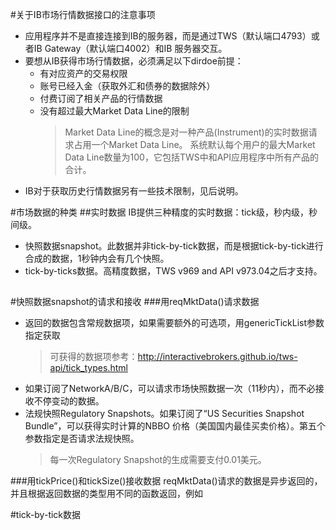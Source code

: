 #关于IB市场行情数据接口的注意事项
- 应用程序并不是直接连接到IB的服务器，而是通过TWS（默认端口4793）或者IB Gateway（默认端口4002）和IB
服务器交互。
- 要想从IB获得市场行情数据，必须满足以下dirdoe前提：
    - 有对应资产的交易权限
    - 账号已经入金（获取外汇和债券的数据除外）
    - 付费订阅了相关产品的行情数据
    - 没有超过最大Market Data Line的限制
        > Market Data Line的概念是对一种产品(Instrument)的实时数据请求占用一个Market Data Line。
        系统默认每个用户的最大Market Data Line数量为100，它包括TWS中和API应用程序中所有产品的合计。
- IB对于获取历史行情数据另有一些技术限制，见后说明。


#市场数据的种类
##实时数据
IB提供三种精度的实时数据：tick级，秒内级，秒间级。
- 快照数据snapshot。此数据并非tick-by-tick数据，而是根据tick-by-tick进行合成的数据，1秒钟内会有几个快照。
- tick-by-ticks数据。高精度数据，TWS v969 and API v973.04之后才支持。

##    
#快照数据snapshot的请求和接收
###用reqMktData()请求数据
- 返回的数据包含常规数据项，如果需要额外的可选项，用genericTickList参数指定获取
    > 可获得的数据项参考：http://interactivebrokers.github.io/tws-api/tick_types.html
- 如果订阅了NetworkA/B/C，可以请求市场快照数据一次（11秒内），而不必接收不停变动的数据。
- 法规快照Regulatory Snapshots。如果订阅了“US Securities Snapshot Bundle”，可以获得实时计算的NBBO
价格（美国国内最佳买卖价格）。第五个参数指定是否请求法规快照。
    > 每一次Regulatory Snapshot的生成需要支付0.01美元。

###用tickPrice()和tickSize()接收数据
reqMktData()请求的数据是异步返回的，并且根据返回数据的类型用不同的函数返回，例如


#tick-by-tick数据




   